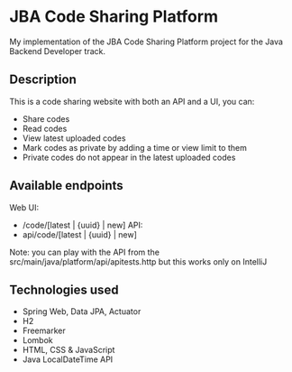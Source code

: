 # JBA Code Sharing Platform
My implementation of the JBA Code Sharing Platform project for the Java Backend Developer track.

## Description
This is a code sharing website with both an API and a UI, you can:
 - Share codes
 - Read codes
 - View latest uploaded codes
 - Mark codes as private by adding a time or view limit to them
 - Private codes do not appear in the latest uploaded codes
 
## Available endpoints
Web UI:
 - /code/[latest | {uuid} | new]
API:
 - api/code/[latest | {uuid} | new]  

Note: you can play with the API from the src/main/java/platform/api/apitests.http
but this works only on IntelliJ  

## Technologies used
 - Spring Web, Data JPA, Actuator
 - H2
 - Freemarker
 - Lombok
 - HTML, CSS & JavaScript
 - Java LocalDateTime API
